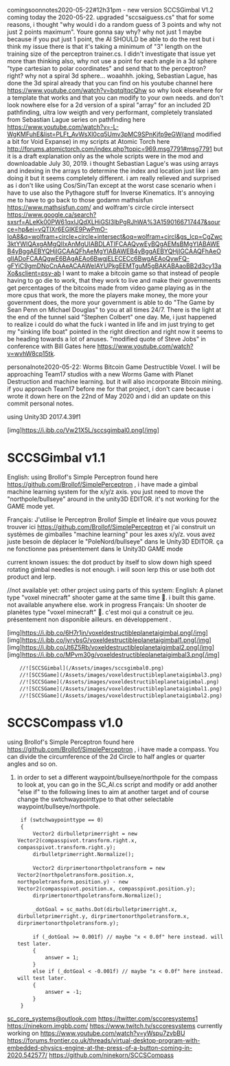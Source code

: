 comingsoonnotes2020-05-22#12h31pm - new version SCCSGimbal V1.2 coming today the 2020-05-22. upgraded "sccsaiguess.cs" that for some reasons, i thought "why would i do a random guess of 3 points and why not just 2 points maximum". Youre gonna say why? why not just 1 maybe because if you put just 1 point, the AI SHOULD be able to do the rest but i think my issue there is that it's taking a minimum of "3" length on the 
training size of the perceptron trainer.cs. I didn't investigate that issue yet more than thinking also, why not use a point for each angle in a 3d sphere "type cartesian to polar coordinates" and send that to the perceptron? right? why not a spiral 3d sphere... woaahhh. joking, Sebastian Lague, has done the 3d spiral already that you can find on his youtube channel here https://www.youtube.com/watch?v=bqtqltqcQhw so why look elsewhere for a template that works and that you can modify to your own needs. and don't look nowhere else for a 2d version of a spiral "array" for an included 2D pathfinding, ultra low weigth and very performant, completely translated from Sebastian Lague series on pathfinding here https://www.youtube.com/watch?v=-L-WgKMFuhE&list=PLFt_AvWsXl0cq5Umv3pMC9SPnKjfp9eGW(and modified a bit for Void Expanse) in my scripts at Atomic Torch here http://forums.atomictorch.com/index.php?topic=969.msg7791#msg7791 but it is a draft explanation only as the whole scripts were in the mod and downloadable July 30, 2019. i thought Sebastian Lague's was using arrays and indexing in the arrays to determine the index and location just like i am doing it but it seems completely different. i am really relieved and surprised as i don't like using Cos/Sin/Tan except at the worst case scenario when i have to use also the Pythagore stuff for Inverse Kinematics. It's annoying me to have to go back to those godamn mathsisfun https://www.mathsisfun.com/ and wolfram's circle circle
intersect https://www.google.ca/search?sxsrf=ALeKk00PW61qxlJQdXLHiGSI3lbPgRJhWA%3A1590166717447&source=hp&ei=vQTIXr6EGIKE9PwPmO-IoA8&q=wolfram+circle+circle+intersect&oq=wolfram+circl&gs_lcp=CgZwc3ktYWIQAxgAMgQIIxAnMgUIABDLATIFCAAQywEyBQgAEMsBMgYIABAWEB4yBggAEBYQHjIGCAAQFhAeMgYIABAWEB4yBggAEBYQHjIGCAAQFhAeOgIIADoFCAAQgwE6BAgAEAo6BwgjELECECc6BwgAEAoQywFQ-gFYiC9gmDNoCnAAeACAAWeIAYUPkgEEMTguM5gBAKABAaoBB2d3cy13aXo&sclient=psy-ab
I want to make a bitcoin game so that instead of people having to go die to work, that they work to live and make their governments get percentages of the bitcoins made from video game playing as in the more cpus that work, the more the players make money, the more your
government does, the more your government is able to do "The Game by Sean Penn on Michael Douglas" to you at all times 24/7. There is the light at the end of the tunnel said "Stephen Colbert" one day. Me, i just happened to realize i could do what the fuck i wanted in life and im just trying to get my "sinking life boat" pointed in the right direction and right now it seems to be heading towards a lot of anuses. "modified quote of Steve Jobs" in conference with Bill Gates here https://www.youtube.com/watch?v=wvhW8cp15tk.



personalnote2020-05-22: Worms Bitcoin Game Destructible Voxel. I will be approaching Team17 studios with a new Worms Game with Planet Destruction and machine learning. but it will also incorporate Bitcoin mining. if you approach Team17 before me for that project, i don't care because i wrote it down here on the 22nd of May 2020 and i did an update on this commit personal notes.

using Unity3D 2017.4.39f1

[img]https://i.ibb.co/Vw21X5L/sccsgimbal0.png[/img]

# SCCSGimbal v1.1
English: using Brollof's Simple Perceptron found here https://github.com/Brollof/SimplePerceptron , i have made a gimbal machine learning system for the x/y/z axis. you just need to move the "northpole/bullseye" around in the unity3D EDITOR. it's not working for the GAME mode yet.

Français: J'utilise le Perceptron Brollof Simple et linéaire que vous pouvez trouver ici https://github.com/Brollof/SimplePerceptron  et j'ai construit un systèmes de gimballes "machine learning" pour les axes x/y/z. vous avez juste besoin de déplacer le "PoleNord/bullseye" dans le Unity3D EDITOR. ça ne fonctionne pas présentement dans le Unity3D GAME mode

current known issues: the dot product by itself to slow down high speed rotating gimbal needles is not enough. i will soon lerp this or use both dot product and lerp. 

//not available yet: other project using parts of this system:
English: A planet type "voxel minecraft" shooter game at the same time 🙂. i built this game. not available anywhere else. work in progress
Français: Un shooter de planètes type "voxel minecraft" 🙂. c'est moi qui a construit ce jeu. présentement non disponible ailleurs. en développement . 

[img]https://i.ibb.co/6H7r1jn/voxeldestructibleplanetaigimbal.png[/img]
[img]https://i.ibb.co/jyrvbsG/voxeldestructibleplanetaigimbal1.png[/img]
[img]https://i.ibb.co/Jt6Z5Rb/voxeldestructibleplanetaigimbal2.png[/img]
[img]https://i.ibb.co/MPvm30g/voxeldestructibleplanetaigimbal3.png[/img]

        //![SCCSGimbal](/Assets/images/sccsgimbal0.png)
        //![SCCSGame](/Assets/images/voxeldestructibleplanetaigimbal3.png)
        //![SCCSGame](/Assets/images/voxeldestructibleplanetaigimbal.png)
        //![SCCSGame](/Assets/images/voxeldestructibleplanetaigimbal1.png)
        //![SCCSGame](/Assets/images/voxeldestructibleplanetaigimbal2.png)

# SCCSCompass v1.0
using Brollof's Simple Perceptron found here https://github.com/Brollof/SimplePerceptron , i have made a compass. You can divide the circumference of the 2d Circle to half angles or quarter angles and so on.

1. in order to set a different waypoint/bullseye/northpole for the compass to look at, you can go in the SC_AI.cs script and 
modify or add another "else if" to the following lines to aim at another target and of course change the swtchwaypointtype to that other selectable waypoint/bullseye/northpole.

        if (swtchwaypointtype == 0)
        {
            Vector2 dirbulletprimerright = new Vector2(compasspivot.transform.right.x, compasspivot.transform.right.y);
            dirbulletprimerright.Normalize();
            
            Vector2 dirprimertonorthpoletransform = new Vector2(northpoletransform.position.x, northpoletransform.position.y) - new Vector2(compasspivot.position.x, compasspivot.position.y);
            dirprimertonorthpoletransform.Normalize();

            _dotGoal = sc_maths.Dot(dirbulletprimerright.x, dirbulletprimerright.y, dirprimertonorthpoletransform.x, dirprimertonorthpoletransform.y);

            if (_dotGoal >= 0.001f) // maybe "x < 0.0f" here instead. will test later.
            {
                answer = 1;
            }
            else if (_dotGoal < -0.001f) // maybe "x < 0.0f" here instead. will test later.
            {
                answer = -1;
            }
        }
        
        
        
        
        
        
        


sc_core_systems@outlook.com
https://twitter.com/sccoresystems1
https://ninekorn.imgbb.com/
https://www.twitch.tv/sccoresystems
currently working on
https://www.youtube.com/watch?v=yWspu7zvbBU
https://forums.frontier.co.uk/threads/virtual-desktop-program-with-embedded-physics-engine-at-the-press-of-a-button-coming-in-2020.542577/
https://github.com/ninekorn/SCCSCompass




